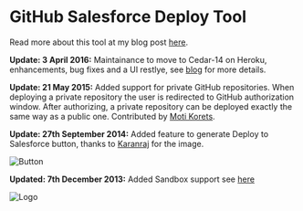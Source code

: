 # GitHub Salesforce Deploy Tool

Read more about this tool at my blog post [here](http://andyinthecloud.com/2013/09/24/deploy-direct-from-github-to-salesforce/). 

**Update: 3 April 2016:** Maintainance to move to Cedar-14 on Heroku, enhancements, bug fixes and a UI restlye, see [blog](http://andyinthecloud.com/2016/04/02/github-salesforce-deploy-lightning-edition/) for more details.

**Update: 21 May 2015:** Added support for private GitHub repositories. When deploying a private repository the user is redirected to GitHub authorization window. After authorizing, a private repository can be deployed exactly the same way as a public one. Contributed by [Moti Korets](https://github.com/motiko).   

**Update: 27th September 2014:** Added feature to generate Deploy to Salesforce button, thanks to [Karanraj](https://twitter.com/karanrajs) for the image.

![Button](https://raw.githubusercontent.com/afawcett/githubsfdeploy/master/src/main/webapp/resources/img/deploy.png)

**Updated: 7th December 2013:** Added Sandbox support see [here](http://andyinthecloud.com/2013/12/07/updated-github-deploy-tool-sandbox-support/)

![Logo](http://andrewfawcett.files.wordpress.com/2013/09/githubsfdeploy.png)
